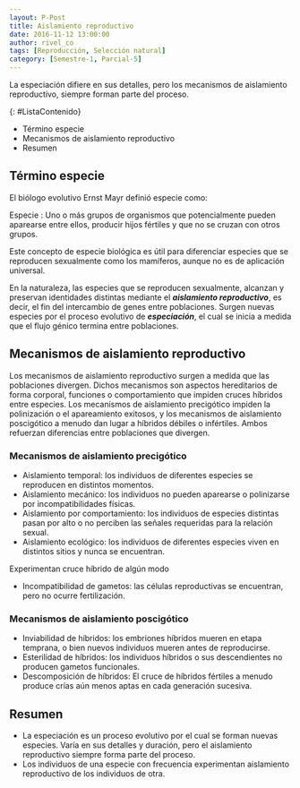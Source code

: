 ```yaml
---
layout: P-Post
title: Aislamiento reproductivo
date: 2016-11-12 13:00:00
author: rivel_co
tags: [Reproducción, Selección natural]
category: [Semestre-1, Parcial-5]
---
```


La especiación difiere en sus detalles, pero los mecanismos de aislamiento reproductivo, siempre forman parte del proceso.

{: #ListaContenido}
- Término especie
- Mecanismos de aislamiento reproductivo
- Resumen

## Término especie

El biólogo evolutivo Ernst Mayr definió especie como:

Especie
 : Uno o más grupos de organismos que potencialmente pueden aparearse entre ellos, producir hijos fértiles y que no se cruzan con otros grupos.

Este concepto de especie biológica es útil para diferenciar especies que se reproducen sexualmente como los mamíferos, aunque no es de aplicación universal.

En la naturaleza, las especies que se reproducen sexualmente, alcanzan y preservan identidades distintas mediante el ***aislamiento reproductivo***, es decir, el fin del intercambio de genes entre poblaciones. Surgen nuevas especies por el proceso evolutivo de ***especiación***, el cual se inicia a medida que el flujo génico termina entre poblaciones.

## Mecanismos de aislamiento reproductivo

Los mecanismos de aislamiento reproductivo surgen a medida que las poblaciones divergen. Dichos mecanismos son aspectos hereditarios de forma corporal, funciones o comportamiento que impiden cruces híbridos entre especies. Los mecanismos de aislamiento precigótico impiden la polinización o el apareamiento exitosos, y los mecanismos de aislamiento poscigótico a menudo dan lugar a híbridos débiles o infértiles. Ambos refuerzan diferencias entre poblaciones que divergen.

### Mecanismos de aislamiento precigótico

- Aislamiento temporal: los individuos de diferentes especies se reproducen en distintos momentos.
- Aislamiento mecánico: los individuos no pueden aparearse o polinizarse por incompatibilidades físicas.
- Aislamiento por comportamiento: los individuos de especies distintas pasan por alto o no perciben las señales requeridas para la relación sexual.
- Aislamiento ecológico: los individuos de diferentes especies viven en distintos sitios y nunca se encuentran.

Experimentan cruce híbrido de algún modo

- Incompatibilidad de gametos: las células reproductivas se encuentran, pero no ocurre fertilización.

### Mecanismos de aislamiento poscigótico

- Inviabilidad de híbridos: los embriones híbridos mueren en etapa temprana, o bien nuevos individuos mueren antes de reproducirse.
- Esterilidad de híbridos: los individuos híbridos o sus descendientes no producen gametos funcionales.
- Descomposición de híbridos: El cruce de híbridos fértiles a menudo produce crías aún menos aptas en cada generación sucesiva.

## Resumen

- La especiación es un proceso evolutivo por el cual se forman nuevas especies. Varía en sus detalles y duración, pero el aislamiento reproductivo siempre forma parte del proceso.
- Los individuos de una especie con frecuencia experimentan aislamiento reproductivo de los individuos de otra.